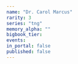 ```yaml
---
name: "Dr. Carol Marcus"
rarity: 3
series: "tng"
memory_alpha: ""
bigbook_tier:
events:
in_portal: false
published: false
---
```

